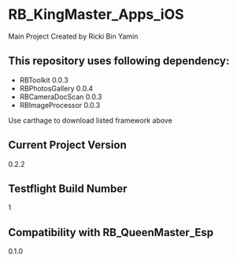 # RB_KingMaster_Apps_iOS
Main Project
Created by Ricki Bin Yamin

## This repository uses following dependency:
- RBToolkit 0.0.3
- RBPhotosGallery 0.0.4
- RBCameraDocScan 0.0.3
- RBImageProcessor 0.0.3

Use carthage to download listed framework above

## Current Project Version
0.2.2

## Testflight Build Number
1

## Compatibility with RB_QueenMaster_Esp
0.1.0

